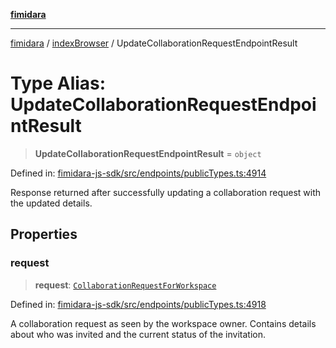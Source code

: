 [**fimidara**](../../README.md)

***

[fimidara](../../modules.md) / [indexBrowser](../README.md) / UpdateCollaborationRequestEndpointResult

# Type Alias: UpdateCollaborationRequestEndpointResult

> **UpdateCollaborationRequestEndpointResult** = `object`

Defined in: [fimidara-js-sdk/src/endpoints/publicTypes.ts:4914](https://github.com/softkave/fimidara/blob/feac071900ab8644442d355e5cb5db9df2f34600/fimidara-js-sdk/src/endpoints/publicTypes.ts#L4914)

Response returned after successfully updating a collaboration request with the updated details.

## Properties

### request

> **request**: [`CollaborationRequestForWorkspace`](CollaborationRequestForWorkspace.md)

Defined in: [fimidara-js-sdk/src/endpoints/publicTypes.ts:4918](https://github.com/softkave/fimidara/blob/feac071900ab8644442d355e5cb5db9df2f34600/fimidara-js-sdk/src/endpoints/publicTypes.ts#L4918)

A collaboration request as seen by the workspace owner. Contains details about who was invited and the current status of the invitation.
